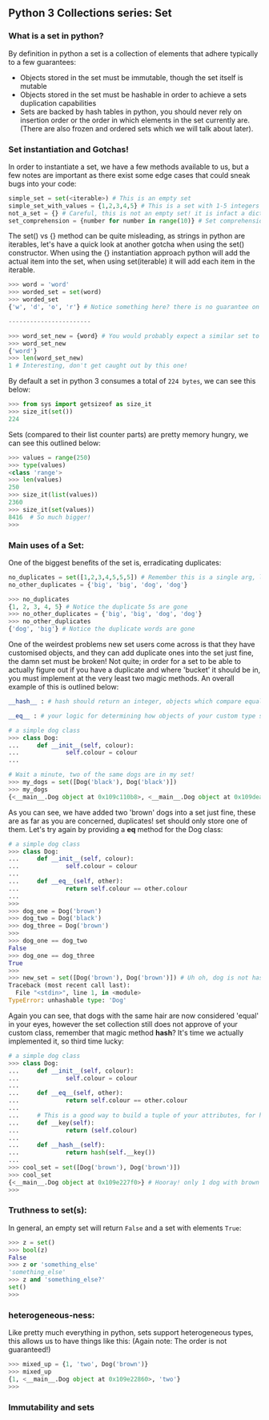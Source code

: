 ## Python 3 Collections series: Set

### What is a set in python?

By definition in python a set is a collection of elements that adhere typically to a few guarantees:

- Objects stored in the set must be immutable, though the set itself is mutable
- Objects stored in the set must be hashable in order to achieve a sets duplication capabilities
- Sets are backed by hash tables in python, you should never rely on insertion order or the order in which elements in the set currently are. (There are also frozen and ordered sets which we will talk about later).


### Set instantiation and Gotchas!
In order to instantiate a set, we have a few methods available to us, but a few notes are important as there exist some edge cases that could sneak bugs into your code:

```python
simple_set = set(<iterable>) # This is an empty set
simple_set_with_values = {1,2,3,4,5} # This is a set with 1-5 integers
not_a_set = {} # Careful, this is not an empty set! it is infact a dictionary
set_comprehension = {number for number in range(10)} # Set comprehension
```

The set() vs {} method can be quite misleading, as strings in python are iterables, let's have a quick look at another gotcha when using the set() constructor.  When using the {} instantiation approach python will add the actual item into the set, when using set(iterable) it will add each item in the iterable.

```python
>>> word = 'word'
>>> worded_set = set(word)
>>> worded_set
{'w', 'd', 'o', 'r'} # Notice something here? there is no guarantee on the order of the elements!

-----------------------

>>> word_set_new = {word} # You would probably expect a similar set to the above?
>>> word_set_new
{'word'}
>>> len(word_set_new)
1 # Interesting, don't get caught out by this one!
```

By default a set in python 3 consumes a total of `224 bytes`, we can see this below:

```python
>>> from sys import getsizeof as size_it
>>> size_it(set())
224
```

Sets (compared to their list counter parts) are pretty memory hungry, we can see this outlined below:

```python
>>> values = range(250)
>>> type(values)
<class 'range'>
>>> len(values)
250
>>> size_it(list(values))
2360
>>> size_it(set(values))
8416  # So much bigger!
>>>
```


### Main uses of a Set:

One of the biggest benefits of the set is, erradicating duplicates:

```python
no_duplicates = set([1,2,3,4,5,5,5]) # Remember this is a single arg, list
no_other_duplicates = {'big', 'big', 'dog', 'dog'}

>>> no_duplicates
{1, 2, 3, 4, 5} # Notice the duplicate 5s are gone
>>> no_other_duplicates = {'big', 'big', 'dog', 'dog'}
>>> no_other_duplicates
{'dog', 'big'} # Notice the duplicate words are gone
```

One of the weirdest problems new set users come across is that they have customised objects, and they can add duplicate ones into the set just fine, the damn set must be broken!  Not quite; in order for a set to be able to actually figure out if you have a duplicate and where 'bucket' it should be in, you must implement at the very least two magic methods.  An overall example of this is outlined below:

```python
__hash__ : # hash should return an integer, objects which compare equal should have the same hash value.  If your class does not define a __eq__ it should NOT define a hash.

__eq__ : # your logic for determining how objects of your custom type should be considered 'equal'.  Python 3 is smart enough to provide a __ne__ for you, python 2 does not.

# a simple dog class
>>> class Dog:
...     def __init__(self, colour):
...             self.colour = colour
...

# Wait a minute, two of the same dogs are in my set!
>>> my_dogs = set([Dog('black'), Dog('black')])
>>> my_dogs
{<__main__.Dog object at 0x109c110b8>, <__main__.Dog object at 0x109deaeb8>}
```

As you can see, we have added two 'brown' dogs into a set just fine, these are as far as you are concerned, duplicates! set should only store one of them.  Let's try again by providing a __eq__ method for the Dog class:

```python
# a simple dog class
>>> class Dog:
...     def __init__(self, colour):
...             self.colour = colour
...
...     def __eq__(self, other):
...             return self.colour == other.colour
...
>>>
>>> dog_one = Dog('brown')
>>> dog_two = Dog('black')
>>> dog_three = Dog('brown')
>>>
>>> dog_one == dog_two
False
>>> dog_one == dog_three
True
>>>
>>> new_set = set([Dog('brown'), Dog('brown')]) # Uh oh, dog is not hashable!
Traceback (most recent call last):
  File "<stdin>", line 1, in <module>
TypeError: unhashable type: 'Dog'
```

Again you can see, that dogs with the same hair are now considered 'equal' in your eyes, however the set collection still does not approve of your custom class, remember that magic method __hash__?  It's time we actually implemented it, so third time lucky:

```python
# a simple dog class
>>> class Dog:
...     def __init__(self, colour):
...             self.colour = colour
...
...     def __eq__(self, other):
...             return self.colour == other.colour
...		
...		# This is a good way to build a tuple of your attributes, for hashing
...     def __key(self):
...             return (self.colour)
...
...     def __hash__(self):
...             return hash(self.__key())
...
>>> cool_set = set([Dog('brown'), Dog('brown')])
>>> cool_set
{<__main__.Dog object at 0x109e227f0>} # Hooray! only 1 dog with brown hair is allowed in the set
>>>
```

### Truthness to set(s):
In general, an empty set will return `False` and a set with elements `True`:

```python
>>> z = set()
>>> bool(z)
False
>>> z or 'something_else'
'something_else'
>>> z and 'something_else?'
set()
>>>
```

### heterogeneous-ness:
Like pretty much everything in python, sets support heterogeneous types, this allows us to have things like this: (Again note: The order is not guaranteed!)

```python
>>> mixed_up = {1, 'two', Dog('brown')}
>>> mixed_up
{1, <__main__.Dog object at 0x109e22860>, 'two'}
>>>
```

### Immutability and sets
            
            










